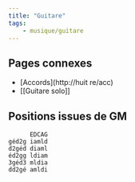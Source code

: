```yaml
---
title: "Guitare"
tags:
    - musique/guitare
---
```


## Pages connexes

* [Accords](http://huit re/acc)
* [[Guitare solo]]

## Positions issues de GM

```
      EDCAG
géd2g iamld
d2géd diaml
éd2gg ldiam
3géd3 mldia
dd2gé amldi
```

